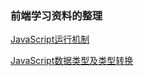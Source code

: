 ### 前端学习资料的整理


[JavaScript运行机制](https://github.com/ldlecit/-fore-end/issues/1#issue-399663160)

[JavaScript数据类型及类型转换](https://github.com/ldlecit/-fore-end/issues/2)

